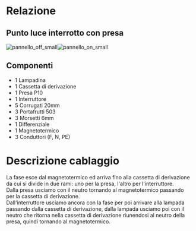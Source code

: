 # Relazione
## Punto luce interrotto con presa  


![pannello_off_small](https://user-images.githubusercontent.com/7195133/202246558-c419a531-7b68-49c2-b12e-fc0d69c6ffc0.jpg)![pannello_on_small](https://user-images.githubusercontent.com/7195133/202248467-479e12d0-9b27-4d1f-bd2b-ab0fe5cfb467.jpg)



## Componenti

* 1 Lampadina
* 1 Cassetta di derivazione
* 1 Presa P10
* 1 Interruttore
* 5 Corrugati 20mm
* 3 Portafrutti 503
* 3 Morsetti 6mm
* 1 Differenziale
* 1 Magnetotermico
* 3 Conduttori (F, N, PE)


# Descrizione cablaggio  

La fase esce dal magnetotermico ed arriva fino alla cassetta di derivazione da cui si divide in due rami: uno per la presa, l'altro per l'interruttore.  
Dalla presa usciamo con il neutro tornando al magnetotermico passando per la cassetta di derivazione.  
Dall'interruttore usciamo ancora con la fase per poi arrivare alla lampada passando dalla cassetta di derivazione, dalla lampada usciamo poi con il neutro che ritorna nella cassetta di derivazione riunendosi al neutro della presa, quindi tornando al magnetotermico.  







